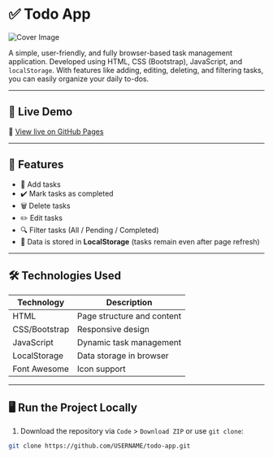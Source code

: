 # ✅ Todo App

![Cover Image](./cover-image.png)

A simple, user-friendly, and fully browser-based task management application. Developed using HTML, CSS (Bootstrap), JavaScript, and `localStorage`. With features like adding, editing, deleting, and filtering tasks, you can easily organize your daily to-dos.

---

## 🚀 Live Demo

🔗 [View live on GitHub Pages](https://kullaniciadi.github.io/todo-app)

---

## 📌 Features

- 📝 Add tasks
- ✔️ Mark tasks as completed
- 🗑️ Delete tasks
- ✏️ Edit tasks
- 🔍 Filter tasks (All / Pending / Completed)
- 💾 Data is stored in **LocalStorage** (tasks remain even after page refresh)

---

## 🛠️ Technologies Used

| Technology   | Description                  |
|-------------|------------------------------|
| HTML        | Page structure and content   |
| CSS/Bootstrap | Responsive design           |
| JavaScript  | Dynamic task management      |
| LocalStorage| Data storage in browser      |
| Font Awesome| Icon support                 |

---

## 🖥️ Run the Project Locally

1. Download the repository via `Code` > `Download ZIP` or use `git clone`:

```bash
git clone https://github.com/USERNAME/todo-app.git

